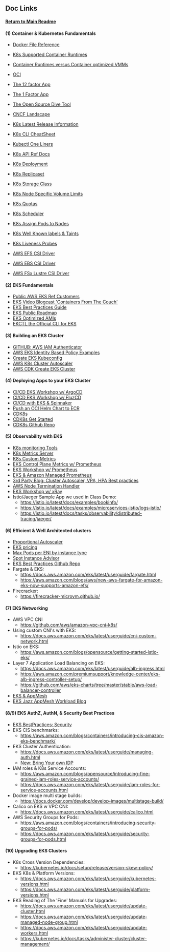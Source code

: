 ## Doc Links

#### [Return to Main Readme](https://github.com/bwer432/mglab-share-eks#links)

#### (1) Container & Kubernetes Fundamentals

- [Docker File Reference](https://docs.docker.com/engine/reference/builder/)
- [K8s Supported Container Runtimes](https://kubernetes.io/docs/setup/production-environment/container-runtimes/)
- [Container Runtimes versus Container optimized VMMs](https://www.inovex.de/blog/containers-docker-containerd-nabla-kata-firecracker/)
- [OCI](https://opencontainers.org/)
- [The 12 factor App](https://12factor.net/)
- [The 1 Factor App](https://tanzu.vmware.com/content/blog/1-factor-app-kubernetes-modernization)
- [The Open Source Dive Tool](https://github.com/wagoodman/dive)

- [CNCF Landscape](https://landscape.cncf.io/)
- [K8s Latest Release Information](https://www.kubernetes.dev/resources/release/)
- [K8s CLI CheatSheet](https://kubernetes.io/docs/reference/kubectl/cheatsheet/)
- [Kubectl One Liners](https://gist.github.com/mikejoh/449c50058bbded6c1634b66f45accff3)
- [K8s API Ref Docs](https://kubernetes.io/docs/reference/generated/kubernetes-api/v1.20/#-strong-api-groups-strong-)
- [K8s Deployment](https://kubernetes.io/docs/concepts/workloads/controllers/deployment/)
- [K8s Replicaset](https://kubernetes.io/docs/concepts/workloads/controllers/replicaset/)
- [K8s Storage Class](https://kubernetes.io/docs/concepts/storage/storage-classes/)
- [K8s Node Specific Volume Limits](https://kubernetes.io/docs/concepts/storage/storage-limits/)
- [K8s Quotas](https://kubernetes.io/docs/concepts/policy/resource-quotas/)
- [K8s Scheduler](https://kubernetes.io/docs/concepts/scheduling-eviction/kube-scheduler/)
- [K8s Assign Pods to Nodes](https://kubernetes.io/docs/concepts/scheduling-eviction/assign-pod-node/)
- [K8s Well Known labels & Taints](https://kubernetes.io/docs/reference/kubernetes-api/labels-annotations-taints/)
- [K8s Liveness Probes](https://kubernetes.io/docs/tasks/configure-pod-container/configure-liveness-readiness-startup-probes/)
- [AWS EFS CSI Driver](https://docs.aws.amazon.com/eks/latest/userguide/efs-csi.html)
- [AWS EBS CSI Driver](https://docs.aws.amazon.com/eks/latest/userguide/ebs-csi.html)
- [AWS FSx Lustre CSI Driver](https://docs.aws.amazon.com/eks/latest/userguide/fsx-csi.html)

#### (2) EKS Fundamentals
- [Public AWS EKS Ref Customers](https://aws.amazon.com/eks/customers/)
- [EKS Video Blogcast 'Containers From The Couch'](https://containersfromthecouch.com/)
- [EKS Best Practices Guide](https://aws.github.io/aws-eks-best-practices/)
- [EKS Public Roadmap](https://github.com/aws/containers-roadmap)
- [EKS Optimized AMIs](https://docs.aws.amazon.com/eks/latest/userguide/eks-optimized-amis.html)
- [EKCTL the Official CLI for EKS](https://eksctl.io/)

#### (3) Building an EKS Cluster
- [GITHUB: AWS IAM Authenticator](https://github.com/kubernetes-sigs/aws-iam-authenticator)
- [AWS EKS Identity Based Policy Examples](https://docs.aws.amazon.com/eks/latest/userguide/security_iam_id-based-policy-examples.html)
- [Create EKS Kubeconfig](https://docs.aws.amazon.com/eks/latest/userguide/create-kubeconfig.html)
- [AWS K8s Cluster Autoscaler](https://docs.aws.amazon.com/eks/latest/userguide/cluster-autoscaler.html)
- [AWS CDK Create EKS Cluster](https://cdk-eks-devops.workshop.aws/en/40-deploy-clusters/200-cluster/210-cluster.html)

#### (4) Deploying Apps to your EKS Cluster
- [CI/CD EKS Workshop w/ ArgoCD](https://www.eksworkshop.com/intermediate/290_argocd/)
- [CI/CD EKS Workshop w/ FluzCD](https://www.eksworkshop.com/intermediate/260_weave_flux/installweaveflux/)
- [CI/CD with EKS & Spinnaker](https://aws.amazon.com/blogs/opensource/continuous-delivery-spinnaker-amazon-eks/)
- [Push an OCI Helm Chart to ECR](https://docs.aws.amazon.com/AmazonECR/latest/userguide/push-oci-artifact.html)
- [CDK8s](https://cdk8s.io/)
- [CDK8s Get Started](https://cdk8s.io/docs/latest/getting-started)
- [CDK8s Github Repo](https://github.com/awslabs/cdk8s)

#### (5) Observability with EKS
- [K8s monitoring Tools](https://kubernetes.io/docs/tasks/debug-application-cluster/resource-usage-monitoring/)
- [K8s Metrics Server](https://github.com/kubernetes-sigs/metrics-server)
- [K8s Custom Metrics](https://github.com/kubernetes/community/blob/master/contributors/design-proposals/instrumentation/custom-metrics-api.md)
- [EKS Control Plane Metrics w/ Prometheus](https://docs.aws.amazon.com/eks/latest/userguide/prometheus.html)
- [EKS Workshop w/ Prometheus](https://www.eksworkshop.com/intermediate/240_monitoring/deploy-prometheus/)
- [EKS & Amazon Managed Prometheus](https://aws.amazon.com/blogs/mt/getting-started-amazon-managed-service-for-prometheus/)
- [3rd Party Blog: Cluster Autoscaler, VPA, HPA Best practices](https://www.replex.io/blog/kubernetes-in-production-best-practices-for-cluster-autoscaler-hpa-and-vpa)
- [AWS Node Termination Handler](https://github.com/aws/aws-node-termination-handler)
- [EKS Workshop w/ xRay](https://www.eksworkshop.com/intermediate/245_x-ray/)
- Istio/Jaeger Sample App we used in Class Demo:
  - https://istio.io/latest/docs/examples/bookinfo/
  - https://istio.io/latest/docs/examples/microservices-istio/logs-istio/
  - https://istio.io/latest/docs/tasks/observability/distributed-tracing/jaeger/

#### (6) Efficient & Well Architected clusters
- [Proportional Autoscaler](https://github.com/kubernetes-sigs/cluster-proportional-autoscaler)
- [EKS pricing](https://aws.amazon.com/eks/pricing/)
- [Max Pods per ENI by instance type](https://github.com/awslabs/amazon-eks-ami/blob/master/files/eni-max-pods.txt)
- [Spot Instance Advisor](https://aws.amazon.com/ec2/spot/instance-advisor/)
- [EKS Best Practices Github Repo](https://aws.github.io/aws-eks-best-practices/)
- Fargate & EKS:
  - https://docs.aws.amazon.com/eks/latest/userguide/fargate.html
  - https://aws.amazon.com/blogs/aws/new-aws-fargate-for-amazon-eks-now-supports-amazon-efs/
- Firecracker:
  - https://firecracker-microvm.github.io/

#### (7) EKS Networking
- AWS VPC CNI
  - https://github.com/aws/amazon-vpc-cni-k8s/
- Using custom CNI's with EKS:
  - https://docs.aws.amazon.com/eks/latest/userguide/cni-custom-network.html
- Istio on EKS:
  - https://aws.amazon.com/blogs/opensource/getting-started-istio-eks/
- Layer 7 Application Load Balancing on EKS:
  - https://docs.aws.amazon.com/eks/latest/userguide/alb-ingress.html
  - https://aws.amazon.com/premiumsupport/knowledge-center/eks-alb-ingress-controller-setup/
  - https://github.com/aws/eks-charts/tree/master/stable/aws-load-balancer-controller
- [EKS & AppMesh](https://www.eksworkshop.com/advanced/330_servicemesh_using_appmesh/)
- [EKS Jazz AppMesh Workload Blog](https://aws.amazon.com/blogs/compute/learning-aws-app-mesh/)

#### (8/9) EKS AuthZ, AuthN, & Security Best Practices
- [EKS BestPractices: Security](https://aws.github.io/aws-eks-best-practices/security/docs/index.html)
- EKS CIS benchmarks:
  - https://aws.amazon.com/blogs/containers/introducing-cis-amazon-eks-benchmark/
- EKS Cluster Authentication:
  - https://docs.aws.amazon.com/eks/latest/userguide/managing-auth.html
  - [New: Bring Your own IDP](https://aws.amazon.com/blogs/containers/introducing-oidc-identity-provider-authentication-amazon-eks/)
- IAM roles & K8s Service Accounts:
  - https://aws.amazon.com/blogs/opensource/introducing-fine-grained-iam-roles-service-accounts/
  - https://docs.aws.amazon.com/eks/latest/userguide/iam-roles-for-service-accounts.html
- Docker image multi stage builds:
  - https://docs.docker.com/develop/develop-images/multistage-build/
- Calico on EKS w VPC CNI:
  - https://docs.aws.amazon.com/eks/latest/userguide/calico.html
- AWS Security Groups for Pods:
  - https://aws.amazon.com/blogs/containers/introducing-security-groups-for-pods/
  - https://docs.aws.amazon.com/eks/latest/userguide/security-groups-for-pods.html

#### (10) Upgrading EKS Clusters
- K8s Cross Version Dependencies:
  - https://kubernetes.io/docs/setup/release/version-skew-policy/
- EKS K8s & Platform Versions:
  - https://docs.aws.amazon.com/eks/latest/userguide/kubernetes-versions.html
  - https://docs.aws.amazon.com/eks/latest/userguide/platform-versions.html
- EKS Reading of The 'Fine' Manuals for Upgrades:
  - https://docs.aws.amazon.com/eks/latest/userguide/update-cluster.html
  - https://docs.aws.amazon.com/eks/latest/userguide/update-managed-node-group.html
  - https://docs.aws.amazon.com/eks/latest/userguide/update-workers.html
  - https://kubernetes.io/docs/tasks/administer-cluster/cluster-management/
